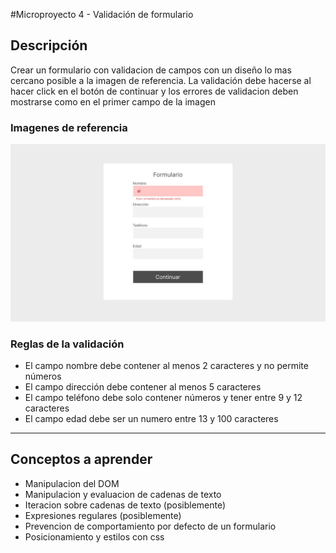 #Microproyecto 4 - Validación de formulario 

## Descripción

Crear un formulario con validacion de campos con un diseño lo mas cercano posible a la imagen de referencia.
La validación debe hacerse al hacer click en el botón de continuar y los errores de validacion deben mostrarse como en el primer campo de la imagen

### Imagenes de referencia


![Nombre](./form.jpg)


### Reglas de la validación

- El campo nombre debe contener al menos 2 caracteres y no permite números
- El campo dirección debe contener al menos 5 caracteres
- El campo teléfono debe solo contener números y tener entre 9 y 12 caracteres
- El campo edad debe ser un numero entre 13 y 100 caracteres

---

## Conceptos a aprender

- Manipulacion del DOM
- Manipulacion y evaluacion de cadenas de texto
- Iteracion sobre cadenas de texto (posiblemente)
- Expresiones regulares (posiblemente)
- Prevencion de comportamiento por defecto de un formulario
- Posicionamiento y estilos con css

